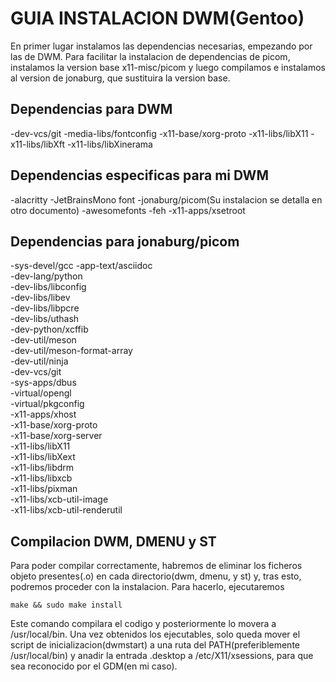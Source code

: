 # GUIA INSTALACION DWM(Gentoo)
En primer lugar instalamos las dependencias necesarias, empezando por las de DWM. Para facilitar la instalacion de dependencias de picom, instalamos la version base x11-misc/picom y luego compilamos e instalamos al version de jonaburg, que sustituira la version base.
## Dependencias para DWM
-dev-vcs/git
-media-libs/fontconfig
-x11-base/xorg-proto
-x11-libs/libX11
-x11-libs/libXft
-x11-libs/libXinerama
## Dependencias especificas para mi DWM
-alacritty
-JetBrainsMono font
-jonaburg/picom(Su instalacion se detalla en otro documento)
-awesomefonts
-feh
-x11-apps/xsetroot
## Dependencias para jonaburg/picom
-sys-devel/gcc
-app-text/asciidoc				
-dev-lang/python				
-dev-libs/libconfig				
-dev-libs/libev				
-dev-libs/libpcre				
-dev-libs/uthash				
-dev-python/xcffib				
-dev-util/meson				
-dev-util/meson-format-array				
-dev-util/ninja				
-dev-vcs/git				
-sys-apps/dbus				
-virtual/opengl				
-virtual/pkgconfig				
-x11-apps/xhost				
-x11-base/xorg-proto				
-x11-base/xorg-server				
-x11-libs/libX11				
-x11-libs/libXext				
-x11-libs/libdrm				
-x11-libs/libxcb				
-x11-libs/pixman				
-x11-libs/xcb-util-image				
-x11-libs/xcb-util-renderutil
## Compilacion DWM, DMENU y ST
Para poder compilar correctamente, habremos de eliminar los ficheros objeto presentes(.o) en cada directorio(dwm, dmenu, y st) y, tras esto, podremos proceder con la instalacion. Para hacerlo, ejecutaremos
```
make && sudo make install
```
Este comando compilara el codigo y posteriormente lo movera a /usr/local/bin. Una vez obtenidos los ejecutables, solo queda mover el script de inicializacion(dwmstart) a una ruta del PATH(preferiblemente /usr/local/bin) y anadir la entrada .desktop a /etc/X11/xsessions, para que sea reconocido por el GDM(en mi caso).
